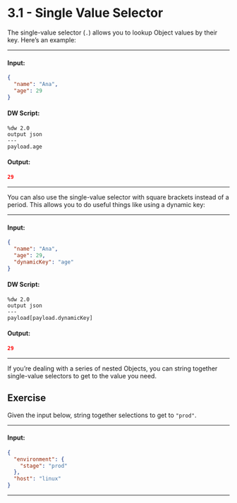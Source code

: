 # 3.1 - Single Value Selector

The single-value selector (`.`) allows you to lookup Object values by their key. Here’s an example:

---
#### Input:
```json
{
  "name": "Ana",
  "age": 29
}
```
#### DW Script:
```dw
%dw 2.0
output json
---
payload.age
```
#### Output:
```json
29
```
---

You can also use the single-value selector with square brackets instead of a period. This allows you to do useful things like using a dynamic key:

---
#### Input:
```json
{
  "name": "Ana",
  "age": 29,
  "dynamicKey": "age"
}
```
#### DW Script:
```dw
%dw 2.0
output json
---
payload[payload.dynamicKey]
```
#### Output:
```json
29
```
---

If you’re dealing with a series of nested Objects, you can string together single-value selectors to get to the value you need.

## Exercise

Given the input below, string together selections to get to `"prod"`.

---
#### Input:
```json
{
  "environment": {
    "stage": "prod"
  },
  "host": "linux"
}
```
---

